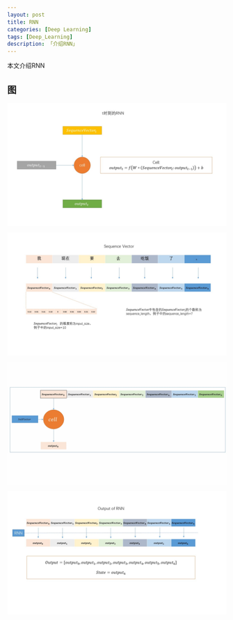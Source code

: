 ```yaml
---
layout: post  
title: RNN  
categories: [Deep Learning]  
tags: [Deep_Learning]  
description: 「介绍RNN」   
---
```


本文介绍RNN

## 图


<center>
	<p><img src="https://raw.githubusercontent.com/xiangrongzeng/xiangrongzeng.github.io/master/_posts/graph/rnn.jpg" align="center"></p>
</center>

<center>
	<p><img src="https://raw.githubusercontent.com/xiangrongzeng/xiangrongzeng.github.io/master/_posts/graph/sequence_vector.jpg" align="center"></p>
</center>

<center>
	<p><img src="https://raw.githubusercontent.com/xiangrongzeng/xiangrongzeng.github.io/master/_posts/graph/run_rnn.gif" align="center"></p>
</center>

<center>
	<p><img src="https://raw.githubusercontent.com/xiangrongzeng/xiangrongzeng.github.io/master/_posts/graph/rnn_output.jpg" align="center"></p>
</center>

